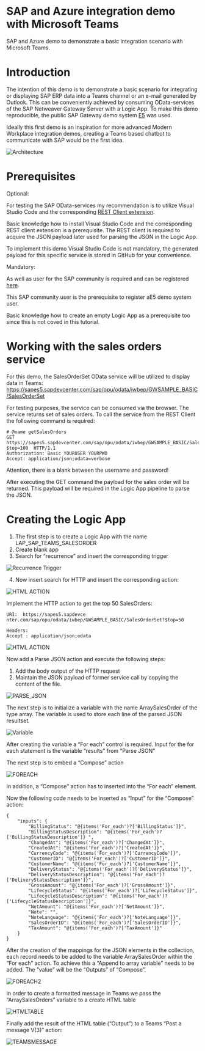 # SAP and Azure integration demo with Microsoft Teams 
SAP and Azure demo to demonstrate a basic integration scenario with Microsoft Teams.

# Introduction 
The intention of this demo is to demonstrate a basic scenario for integrating or displaying SAP ERP data into a Teams channel or an e-mail generated by Outlook. 
This can be conveniently achieved by consuming OData-services of the SAP Netweaver Gateway Server with a Logic App. 
To make this demo reproducible, the public SAP Gateway demo system [E5]( https://blogs.sap.com/2017/12/05/new-sap-gateway-demo-system-available/) was used. 

Ideally this first demo is an inspiration for more advanced Modern Workplace integration demos, creating a Teams based chatbot to communicate with SAP would be the first idea. 

![Architecture]( https://github.com/ROBROICH/SAP_AND_AZURE_TEAMS_DEMO/blob/master/Architekture.png)



 
# Prerequisites 

Optional: 

For testing the SAP OData-services my recommendation is to utilize Visual Studio Code and the corresponding
[REST Client extension](https://marketplace.visualstudio.com/items?itemName=humao.rest-client).


Basic knowledge how to install Visual Studio Code and the corresponding REST client extension is a prerequisite. 
The REST client is required to acquire the JSON payload later used for parsing the JSON in the Logic App. 

To implement this demo Visual Studio Code is not mandatory, the generated payload for this specific service is stored in GitHub for your convenience.   

Mandatory: 

As well as user for the SAP community is required and can be registered [here](https://www.sap.com/community/resources/registration-and-profile.html). 

This SAP community user is the prerequisite to register aE5 demo system user. 

Basic knowledge how to create an empty Logic App as a prerequisite too since this is not coved in this tutorial. 


# Working with the sales orders service 
For this demo, the SalesOrderSet OData service will be utilized to display data in Teams:
https://sapes5.sapdevcenter.com/sap/opu/odata/iwbep/GWSAMPLE_BASIC/SalesOrderSet

For testing purposes, the service can be consumed via the browser. 
The service returns set of sales orders.
To call the service from the REST Client the following command is required:

```
# @name getSalesOrders
GET https://sapes5.sapdevcenter.com/sap/opu/odata/iwbep/GWSAMPLE_BASIC/SalesOrderSet?$top=100  HTTP/1.1
Authorization: Basic YOURUSER YOURPWD
Accept: application/json;odata=verbose
```


Attention, there is a blank between the username and password!

After executing the GET command the payload for the sales order will be returned. 
This payload will be required in the Logic App pipeline to parse the JSON. 


# Creating the Logic App

1.	The first step is to create a Logic App with the name LAP_SAP_TEAMS_SALESORDER
2.	Create blank app
3.	Search for “recurrence” and insert the corresponding trigger


![Recurrence Trigger]( https://github.com/ROBROICH/SAP_AND_AZURE_TEAMS_DEMO/blob/master/Recurrence_Trigger.png)

4.	Now insert search for HTTP and insert the corresponding action:

![HTML ACTION](https://github.com/ROBROICH/SAP_AND_AZURE_TEAMS_DEMO/blob/master/HTTP_ACTION.png)


Implement the HTTP action to get the top 50 SalesOrders:

```
URI:  https://sapes5.sapdevce
nter.com/sap/opu/odata/iwbep/GWSAMPLE_BASIC/SalesOrderSet?$top=50

Headers: 
Accept : application/json;odata

```

![HTML ACTION](https://github.com/ROBROICH/SAP_AND_AZURE_TEAMS_DEMO/blob/master/HTTP_ACTION_1.png)


Now add a Parse JSON action and execute the following steps:
1.	Add the body output of the HTTP request
2.	Maintain the JSON payload of former service call by copying the content of the file. 

![PARSE_JSON](https://github.com/ROBROICH/SAP_AND_AZURE_TEAMS_DEMO/blob/master/ParseJSON.png)

The next step is to initialize a variable with the name ArraySalesOrder of the type array.
The variable is used to store each line of the parsed JSON resultset. 

![Variable](https://github.com/ROBROICH/SAP_AND_AZURE_TEAMS_DEMO/blob/master/InitializeVariable.png)

After creating the variable a “For each” control is required.
Input for the for each statement is the variable “results” from “Parse JSON”

The next step is to embed a “Compose” action 

![FOREACH](https://github.com/ROBROICH/SAP_AND_AZURE_TEAMS_DEMO/blob/master/ForEach1.png)


In addition, a “Compose” action has to inserted into the “For each” element.

Now the following code needs to be inserted as “Input” for the “Compose” action:

```
{
    "inputs": {
        "BillingStatus": "@{items('For_each')?['BillingStatus']}",
        "BillingStatusDescription": "@{items('For_each')?['BillingStatusDescription']} ",
        "ChangedAt": "@{items('For_each')?['ChangedAt']}",
        "CreatedAt": "@{items('For_each')?['CreatedAt']}",
        "CurrencyCode": "@{items('For_each')?['CurrencyCode']}",
        "CustomerID": "@{items('For_each')?['CustomerID']}",
        "CustomerName": "@{items('For_each')?['CustomerName']}",
        "DeliveryStatus": "@{items('For_each')?['DeliveryStatus']}",
        "DeliveryStatusDescription": "@{items('For_each')?['DeliveryStatusDescription']}",
        "GrossAmount": "@{items('For_each')?['GrossAmount']}",
        "LifecycleStatus": "@{items('For_each')?['LifecycleStatus']}",
        "LifecycleStatusDescription": "@{items('For_each')?['LifecycleStatusDescription']}",
        "NetAmount": "@{items('For_each')?['NetAmount']}",
        "Note": "",
        "NoteLanguage": "@{items('For_each')?['NoteLanguage']}",
        "SalesOrderID": "@{items('For_each')?['SalesOrderID']}",
        "TaxAmount": "@{items('For_each')?['TaxAmount']}"
    }
}

```


After the creation of the mappings for the JSON elements in the collection, each record needs to be added to the variable ArraySalesOrder within the “For each” action. To achieve this a “Append to array variable” needs to be added. The “value” will be the “Outputs” of “Compose”. 

![FOREACH2](https://github.com/ROBROICH/SAP_AND_AZURE_TEAMS_DEMO/blob/master/ForEach2.png)

In order to create a formatted message in Teams we pass the “ArraySalesOrders” variable to a create HTML table 

![HTMLTABLE](https://github.com/ROBROICH/SAP_AND_AZURE_TEAMS_DEMO/blob/master/HTML_TABLE.png)

Finally add the result of the HTML table (“Output”) to a Teams “Post a message V(3)” action: 

![TEAMSMESSAGE](https://github.com/ROBROICH/SAP_AND_AZURE_TEAMS_DEMO/blob/master/TEAMS_MESSAGE.png)


